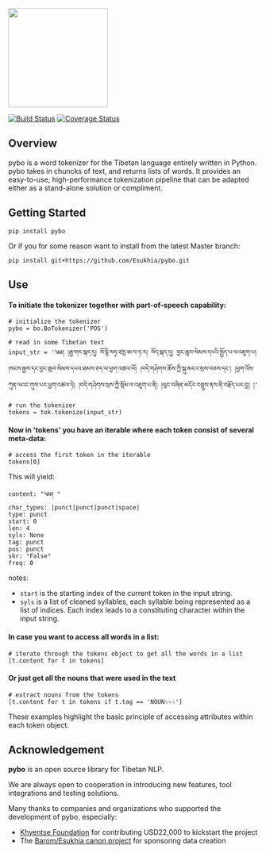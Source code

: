 <img src=https://raw.githubusercontent.com/mikkokotila/pybo/master/pybo_logo.png width=200>

[![Build Status](https://travis-ci.org/Esukhia/pybo.svg?branch=master)](https://travis-ci.org/Esukhia/pybo)  [![Coverage Status](https://coveralls.io/repos/github/Esukhia/pybo/badge.svg?branch=master)](https://coveralls.io/github/Esukhia/pybo?branch=master)

## Overview

pybo is a word tokenizer for the Tibetan language entirely written in Python. pybo takes in chuncks of text, and returns lists of words. It provides an easy-to-use, high-performance tokenization pipeline that can be adapted either as a stand-alone solution or compliment.

## Getting Started 

    pip install pybo
    
Or if you for some reason want to install from the latest Master branch:

    pip install git+https://github.com/Esukhia/pybo.git

## Use 

#### To initiate the tokenizer together with part-of-speech capability: 

    # initialize the tokenizer
    pybo = bo.BoTokenizer('POS')
    
    # read in some Tibetan text
    input_str = '༄༅། །རྒྱ་གར་སྐད་དུ། བོ་དྷི་སཏྭ་ཙརྻ་ཨ་བ་ཏ་ར། བོད་སྐད་དུ། བྱང་ཆུབ་སེམས་དཔའི་སྤྱོད་པ་ལ་འཇུག་པ། །སངས་རྒྱས་དང་བྱང་ཆུབ་སེམས་དཔའ་ཐམས་ཅད་ལ་ཕྱག་འཚལ་ལོ། །བདེ་གཤེགས་ཆོས་ཀྱི་སྐུ་མངའ་སྲས་བཅས་དང༌། །ཕྱག་འོས་ཀུན་ལའང་གུས་པར་ཕྱག་འཚལ་ཏེ། །བདེ་གཤེགས་སྲས་ཀྱི་སྡོམ་ལ་འཇུག་པ་ནི། །ལུང་བཞིན་མདོར་བསྡུས་ནས་ནི་བརྗོད་པར་བྱ། །'
    
    # run the tokenizer
    tokens = tok.tokenize(input_str)
    
#### Now in 'tokens' you have an iterable where each token consist of several meta-data:

    # access the first token in the iterable
    tokens[0]

This will yield:

    content: "༄༅། "
    char_types: |punct|punct|punct|space|
    type: punct
    start: 0
    len: 4
    syls: None
    tag: punct
    pos: punct
    skr: "False"
    freq: 0
    
notes:
 - `start` is the starting index of the current token in the input string.
 - `syls` is a list of cleaned syllables, each syllable being represented as a list of indices.
Each index leads to a constituting character within the input string. 

#### In case you want to access all words in a list: 

    # iterate through the tokens object to get all the words in a list
    [t.content for t in tokens]

#### Or just get all the nouns that were used in the text

    # extract nouns from the tokens
    [t.content for t in tokens if t.tag == 'NOUNᛃᛃᛃ']
    
These examples highlight the basic principle of accessing attributes within each token object. 

## Acknowledgement

**pybo** is an open source library for Tibetan NLP.

We are always open to cooperation in introducing new features, tool integrations and testing solutions.

Many thanks to companies and organizations who supported the development of pybo, especially:

* [Khyentse Foundation](https://khyentsefoundation.org) for contributing USD22,000 to kickstart the project 
* The [Barom/Esukhia canon project](http://www.barom.org) for sponsoring data creation
